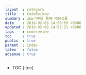 ```yaml
---
layout  : category
title   : CodeReivew
summary : 코드리뷰를 통해 배운것들
date    : 2019-02-08 14:56:55 +0900
updated : 2019-02-08 14:57:21 +0900
tags    : codereview
toc     : true
public  : true
parent  : index
latex   : false
adsense : true
---
```

* TOC
{:toc}

# 
